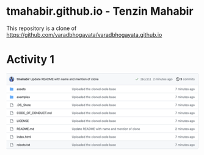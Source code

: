 # tmahabir.github.io - Tenzin Mahabir

This repository is a clone of https://github.com/varadbhogayata/varadbhogayata.github.io

# Activity 1

![Activity 1 Commit 1](assets/img_readme/activity1.png)